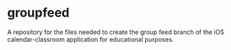 # groupfeed
A repository for the files needed to create the group feed branch of the iOS calendar-classroom application for educational purposes. 
